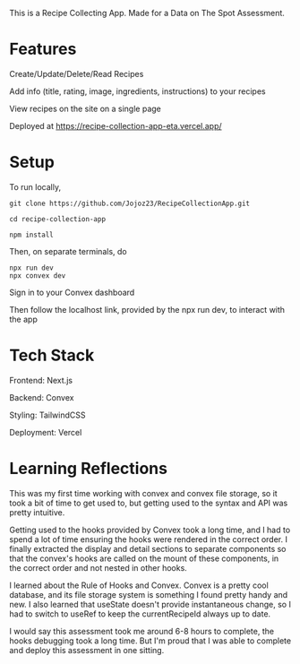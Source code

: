 This is a Recipe Collecting App. Made for a Data on The Spot Assessment.

# Features
Create/Update/Delete/Read Recipes

Add info (title, rating, image, ingredients, instructions) to your recipes

View recipes on the site on a single page

Deployed at https://recipe-collection-app-eta.vercel.app/


# Setup

To run locally,

```
git clone https://github.com/Jojoz23/RecipeCollectionApp.git

cd recipe-collection-app

npm install
```

Then, on separate terminals, do

```
npx run dev
npx convex dev
```

Sign in to your Convex dashboard

Then follow the localhost link, provided by the npx run dev, to interact with the app

# Tech Stack

Frontend: Next.js

Backend: Convex

Styling: TailwindCSS

Deployment: Vercel

# Learning Reflections
This was my first time working with convex and convex file storage, so it took a bit of time to get used to, but getting used to the syntax and API was pretty intuitive.

Getting used to the hooks provided by Convex took a long time, and I had to spend a lot of time ensuring the hooks were rendered in the correct order. I finally extracted the display and detail sections to separate components so that the convex's hooks are called on the mount of these components, in the correct order and not nested in other hooks.

I learned about the Rule of Hooks and Convex. Convex is a pretty cool database, and its file storage system is something I found pretty handy and new. I also learned that useState doesn't provide instantaneous change, so I had to switch to useRef to keep the currentRecipeId always up to date.

I would say this assessment took me around 6-8 hours to complete, the hooks debugging took a long time. But I'm proud that I was able to complete and deploy this assessment in one sitting.

